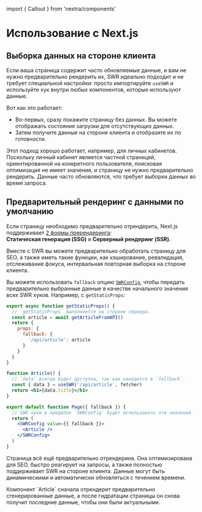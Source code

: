 import { Callout } from 'nextra/components'

# Использование с Next.js

## Выборка данных на стороне клиента

Если ваша страница содержит часто обновляемые данные, и вам не нужно
предварительно рендерить их, SWR идеально подходит и не требует специальной
настройки: просто импортируйте `useSWR` и используйте хук внутри любых
компонентов, которые используют данные.

Вот как это работает:

- Во-первых, сразу покажите страницу без данных. Вы можете отображать состояния
  загрузки для отсутствующих данных.
- Затем получите данные на стороне клиента и отобразите их по готовности.

Этот подход хорошо работает, например, для личных кабинетов. Поскольку личный
кабинет является частной страницей, ориентированной на конкретного пользователя,
поисковая оптимизация не имеет значения, и страницу не нужно предварительно
рендерить. Данные часто обновляются, что требует выборки данных во время
запроса.

## Предварительный рендеринг с данными по умолчанию

Если страницу необходимо предварительно отрендерить, Next.js поддерживает
[2 формы пререндеринга](https://nextjs.org/docs/basic-features/data-fetching):  
**Статическая генерация (SSG)** и **Серверный рендеринг (SSR)**.

Вместе с SWR вы можете предварительно обработать страницу для SEO, а также иметь
такие функции, как кэширование, ревалидация, отслеживание фокуса, интервальная
повторная выборка на стороне клиента.

Вы можете использовать `fallback` опцию
[`SWRConfig`](/docs/global-configuration), чтобы передать предварительно
выбранные данные в качестве начального значения всех SWR хуков. Например, с
`getStaticProps`:

```jsx
export async function getStaticProps() {
  // `getStaticProps` выполняется на стороне сервера.
  const article = await getArticleFromAPI()
  return {
    props: {
      fallback: {
        '/api/article': article
      }
    }
  }
}

function Article() {
  // `data` всегда будет дуступна, так как находится в `fallback`.
  const { data } = useSWR('/api/article', fetcher)
  return <h1>{data.title}</h1>
}

export default function Page({ fallback }) {
  // SWR хуки в пределах `SWRConfig` будет использовать эти значения.
  return (
    <SWRConfig value={{ fallback }}>
      <Article />
    </SWRConfig>
  )
}
```

Страница всё ещё предварительно отрендерина. Она оптимизирована для SEO, быстро
реагирует на запросы, а также полностью поддерживает SWR на стороне клиента.
Данные могут быть динамическими и автоматически обновляться с течением времени.

<Callout>
  Компонент `Article` сначала отрендерит предварительно сгенерированные данные, а после гидратации страницы он снова получит последние данные, чтобы они были актуальными.
</Callout>
